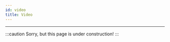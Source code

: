 ```yaml
---
id: video
title: Video
---
```


---------------

:::caution
Sorry, but this page is under construction!
:::
